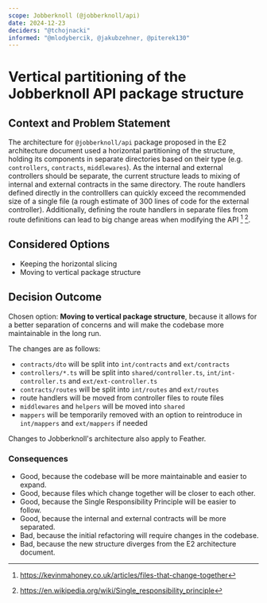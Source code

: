 ```yaml
---
scope: Jobberknoll (@jobberknoll/api)
date: 2024-12-23
deciders: "@tchojnacki"
informed: "@mlodybercik, @jakubzehner, @piterek130"
---
```


# Vertical partitioning of the Jobberknoll API package structure

## Context and Problem Statement

The architecture for `@jobberknoll/api` package proposed in the E2 architecture document used a horizontal partitioning of the structure, holding its components in separate directories based on their type (e.g. `controllers`, `contracts`, `middlewares`). As the internal and external controllers should be separate, the current structure leads to mixing of internal and external contracts in the same directory. The route handlers defined directly in the controlllers can quickly exceed the recommended size of a single file (a rough estimate of 300 lines of code for the external controller). Additionally, defining the route handlers in separate files from route definitions can lead to big change areas when modifying the API [^files] [^srp].

## Considered Options

- Keeping the horizontal slicing
- Moving to vertical package structure

## Decision Outcome

Chosen option: **Moving to vertical package structure**, because it allows for a better separation of concerns and will make the codebase more maintainable in the long run.

The changes are as follows:

- `contracts/dto` will be split into `int/contracts` and `ext/contracts`
- `controllers/*.ts` will be split into `shared/controller.ts`, `int/int-controller.ts` and `ext/ext-controller.ts`
- `contracts/routes` will be split into `int/routes` and `ext/routes`
- route handlers will be moved from controller files to route files
- `middlewares` and `helpers` will be moved into `shared`
- `mappers` will be temporarily removed with an option to reintroduce in `int/mappers` and `ext/mappers` if needed

Changes to Jobberknoll's architecture also apply to Feather.

### Consequences

- Good, because the codebase will be more maintainable and easier to expand.
- Good, because files which change together will be closer to each other.
- Good, because the Single Responsibility Principle will be easier to follow.
- Good, because the internal and external contracts will be more separated.
- Bad, because the initial refactoring will require changes in the codebase.
- Bad, because the new structure diverges from the E2 architecture document.

[^files]: https://kevinmahoney.co.uk/articles/files-that-change-together
[^srp]: https://en.wikipedia.org/wiki/Single_responsibility_principle
